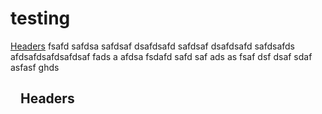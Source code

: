 # testing
<a href="#headers">Headers</a>
fsafd</b>
safdsa
safdsaf
dsafdsafd
safdsaf
dsafdsafd
safdsafds
afdsafdsafdsafdsaf
fads
a
afdsa
fsdafd
safd
saf
ads
as
fsaf
dsf
dsaf
sdaf
asfasf
ghds























<h2>
<a id="user-content-headers" class="anchor" href="#headers" aria-hidden="true"><svg aria-hidden="true" class="octicon octicon-link" height="16" version="1.1" viewBox="0 0 16 16" width="16"></svg></a>Headers</h2>
